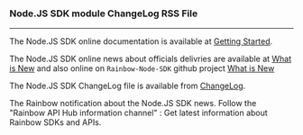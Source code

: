 ### Node.JS SDK module ChangeLog RSS File

---

The Node.JS SDK online documentation is available at [Getting Started](/#/documentation/doc/sdk/node/guides/Getting_Started).

The Node.JS SDK online news about officials delivries are available at [What is New](/#/documentation/doc/sdk/node/guides/What_is_new) and also online on `Rainbow-Node-SDK` github project [What is New](https://github.com/Rainbow-CPaaS/Rainbow-Node-SDK/releases)

The Node.JS SDK ChangeLog file is available from [ChangeLog](/doc/sdk/node/api/ChangeLogRSS.xml).

The Rainbow notification about the Node.JS SDK news. Follow the "Rainbow API Hub information channel" : Get latest information about Rainbow SDKs and APIs.
